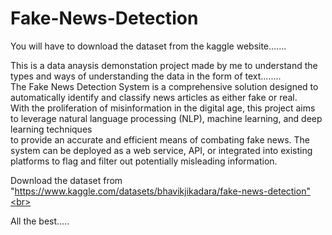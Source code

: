 # Fake-News-Detection

You will have to download the dataset from the kaggle website.......<br>


This is a data anaysis demonstation project made by me to understand the types and ways of understanding the data in the form of text........<br>
The Fake News Detection System is a comprehensive solution designed to automatically identify and classify news articles as either fake or real.<br> With the proliferation of misinformation in the digital age, this project aims to leverage natural language processing (NLP), machine learning, and deep learning techniques <br> to provide an accurate and efficient means of combating fake news. The system can be deployed as a web service, API, or integrated into existing platforms to flag and filter out potentially misleading information.


Download the dataset from "https://www.kaggle.com/datasets/bhavikjikadara/fake-news-detection"<br> 



All the best.....<br>
